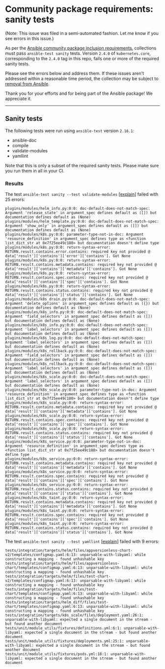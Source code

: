 # Community package requirements: sanity tests

(Note: This issue was filed in a semi-automated fashion. Let me know if you see errors in this issue.)

As per the [Ansible community package inclusion requirements][ci-testing], collections must pass `ansible-test sanity` tests. Version `2.4.0` of `kubernetes.core`, corresponding to the `2.4.0` tag in this repo, fails one or more of the required sanity tests.


Please see the errors below and address them. If these issues aren't addressed within a reasonable time period, the collection may be subject to [removal from Ansible][removal].

Thank you for your efforts and for being part of the Ansible package! We appreciate it.

---

## Sanity tests

The following tests were run using `ansible-test` version `2.16.1`:

- ansible-doc
- compile
- validate-modules
- yamllint

Note that this is only a subset of the required sanity tests. Please make sure you run them in all in your CI.

### Results

The test `ansible-test sanity --test validate-modules` [[explain](https://docs.ansible.com/ansible-core/2.16/dev_guide/testing/sanity/validate-modules.html)] failed with 25 errors:

``` text
plugins/modules/helm_info.py:0:0: doc-default-does-not-match-spec: Argument 'release_state' in argument_spec defines default as ([]) but documentation defines default as (None)
plugins/modules/helm_template.py:0:0: doc-default-does-not-match-spec: Argument 'show_only' in argument_spec defines default as ([]) but documentation defines default as (None)
plugins/modules/k8s.py:0:0: parameter-type-not-in-doc: Argument 'resource_definition' in argument_spec defines type as <function list_dict_str at 0x7f25ee49c180> but documentation doesn't define type
plugins/modules/k8s.py:0:0: return-syntax-error: RETURN.result.contains.error.contains: required key not provided @ data['result']['contains']['error']['contains']. Got None
plugins/modules/k8s.py:0:0: return-syntax-error: RETURN.result.contains.metadata.contains: required key not provided @ data['result']['contains']['metadata']['contains']. Got None
plugins/modules/k8s.py:0:0: return-syntax-error: RETURN.result.contains.spec.contains: required key not provided @ data['result']['contains']['spec']['contains']. Got None
plugins/modules/k8s.py:0:0: return-syntax-error: RETURN.result.contains.status.contains: required key not provided @ data['result']['contains']['status']['contains']. Got None
plugins/modules/k8s_drain.py:0:0: doc-default-does-not-match-spec: Argument 'delete_options' in argument_spec defines default as ({}) but documentation defines default as (None)
plugins/modules/k8s_info.py:0:0: doc-default-does-not-match-spec: Argument 'field_selectors' in argument_spec defines default as ([]) but documentation defines default as (None)
plugins/modules/k8s_info.py:0:0: doc-default-does-not-match-spec: Argument 'label_selectors' in argument_spec defines default as ([]) but documentation defines default as (None)
plugins/modules/k8s_log.py:0:0: doc-default-does-not-match-spec: Argument 'label_selectors' in argument_spec defines default as ([]) but documentation defines default as (None)
plugins/modules/k8s_rollback.py:0:0: doc-default-does-not-match-spec: Argument 'field_selectors' in argument_spec defines default as ([]) but documentation defines default as (None)
plugins/modules/k8s_rollback.py:0:0: doc-default-does-not-match-spec: Argument 'label_selectors' in argument_spec defines default as ([]) but documentation defines default as (None)
plugins/modules/k8s_scale.py:0:0: doc-default-does-not-match-spec: Argument 'label_selectors' in argument_spec defines default as ([]) but documentation defines default as (None)
plugins/modules/k8s_scale.py:0:0: parameter-type-not-in-doc: Argument 'resource_definition' in argument_spec defines type as <function list_dict_str at 0x7f25ee49c180> but documentation doesn't define type
plugins/modules/k8s_scale.py:0:0: return-syntax-error: RETURN.result.contains.metadata.contains: required key not provided @ data['result']['contains']['metadata']['contains']. Got None
plugins/modules/k8s_scale.py:0:0: return-syntax-error: RETURN.result.contains.spec.contains: required key not provided @ data['result']['contains']['spec']['contains']. Got None
plugins/modules/k8s_scale.py:0:0: return-syntax-error: RETURN.result.contains.status.contains: required key not provided @ data['result']['contains']['status']['contains']. Got None
plugins/modules/k8s_service.py:0:0: parameter-type-not-in-doc: Argument 'resource_definition' in argument_spec defines type as <function list_dict_str at 0x7f25ee49c180> but documentation doesn't define type
plugins/modules/k8s_service.py:0:0: return-syntax-error: RETURN.result.contains.metadata.contains: required key not provided @ data['result']['contains']['metadata']['contains']. Got None
plugins/modules/k8s_service.py:0:0: return-syntax-error: RETURN.result.contains.spec.contains: required key not provided @ data['result']['contains']['spec']['contains']. Got None
plugins/modules/k8s_service.py:0:0: return-syntax-error: RETURN.result.contains.status.contains: required key not provided @ data['result']['contains']['status']['contains']. Got None
plugins/modules/k8s_taint.py:0:0: return-syntax-error: RETURN.result.contains.metadata.contains: required key not provided @ data['result']['contains']['metadata']['contains']. Got None
plugins/modules/k8s_taint.py:0:0: return-syntax-error: RETURN.result.contains.spec.contains: required key not provided @ data['result']['contains']['spec']['contains']. Got None
plugins/modules/k8s_taint.py:0:0: return-syntax-error: RETURN.result.contains.status.contains: required key not provided @ data['result']['contains']['status']['contains']. Got None
```

The test `ansible-test sanity --test yamllint` [[explain](https://docs.ansible.com/ansible-core/2.16/dev_guide/testing/sanity/yamllint.html)] failed with 9 errors:

``` text
tests/integration/targets/helm/files/appversionless-chart-v2/templates/configmap.yaml:6:13: unparsable-with-libyaml: while constructing a mapping - found unhashable key
tests/integration/targets/helm/files/appversionless-chart/templates/configmap.yaml:6:13: unparsable-with-libyaml: while constructing a mapping - found unhashable key
tests/integration/targets/helm/files/test-chart-v2/templates/configmap.yaml:6:13: unparsable-with-libyaml: while constructing a mapping - found unhashable key
tests/integration/targets/helm/files/test-chart/templates/configmap.yaml:6:13: unparsable-with-libyaml: while constructing a mapping - found unhashable key
tests/integration/targets/helm_diff/files/test-chart/templates/configmap.yaml:6:13: unparsable-with-libyaml: while constructing a mapping - found unhashable key
tests/integration/targets/k8s_scale/files/deployment.yaml:26:1: unparsable-with-libyaml: expected a single document in the stream - but found another document
tests/unit/module_utils/fixtures/definitions.yml:6:1: unparsable-with-libyaml: expected a single document in the stream - but found another document
tests/unit/module_utils/fixtures/deployments.yml:25:1: unparsable-with-libyaml: expected a single document in the stream - but found another document
tests/unit/module_utils/fixtures/pods.yml:18:1: unparsable-with-libyaml: expected a single document in the stream - but found another document
```




[ci-testing]: https://docs.ansible.com/ansible/latest/community/collection_contributors/collection_requirements.html#ci-testing
[repo-mgmt]: https://docs.ansible.com/ansible/latest/community/collection_contributors/collection_requirements.html#repository-management
[removal]: https://github.com/ansible-collections/overview/blob/main/removal_from_ansible.rst
